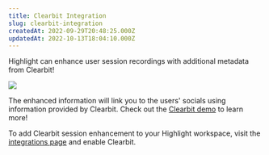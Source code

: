 ```yaml
---
title: Clearbit Integration
slug: clearbit-integration
createdAt: 2022-09-29T20:48:25.000Z
updatedAt: 2022-10-13T18:04:10.000Z
---
```


Highlight can enhance user session recordings with additional metadata from Clearbit!

![](https://archbee-image-uploads.s3.amazonaws.com/XPwQFz8tul7ogqGkmtA0y/SvFaXEMv_B9JEY4C1wmEn_image.png)

The enhanced information will link you to the users' socials using information provided by Clearbit. Check out the [Clearbit demo](https://dashboard.clearbit.com/lookup) to learn more!

To add Clearbit session enhancement to your Highlight workspace, visit the [integrations page](https://app.highlight.io/integrations) and enable Clearbit.
